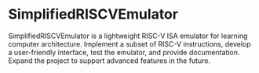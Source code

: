 # SimplifiedRISCVEmulator
SimplifiedRISCVEmulator is a lightweight RISC-V ISA emulator for learning computer architecture. Implement a subset of RISC-V instructions, develop a user-friendly interface, test the emulator, and provide documentation. Expand the project to support advanced features in the future.

